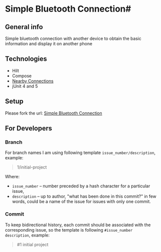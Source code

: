 # Simple Bluetooth Connection#

## General info

Simple bluetooth connection with another device to obtain the basic information and display it on another phone

## Technologies
* Hilt
* Compose
* [Nearby Connections](https://developers.google.com/nearby/connections/overview)
* jUnit 4 and 5

## Setup
Please fork the url: [Simple Bluetooth Connection](https://github.com/kmaslowiec/simple-bluetooth-connection.git)

## For Developers

### Branch

For branch names I am using following template `issue_number/description`, example:
> 1/initial-project

Where:

- `issue_number` – number preceded by a hash character for a particular issue,
- `description` – up to author, "what has been done in this commit?" in few words, could be a name of the issue for
  issues with only one commit.

### Commit

To keep bidirectional history, each commit should be associated with the corresponding issue,
so the template is following `#issue_number description`, example:
> #1 initial project